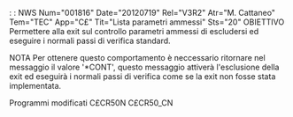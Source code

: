  :  : NWS Num="001816" Date="20120719" Rel="V3R2" Atr="M. Cattaneo" Tem="TEC" App="C£" Tit="Lista parametri ammessi" Sts="20"
OBIETTIVO
Permettere alla exit sul controllo parametri ammessi di escludersi ed eseguire i normali passi di verifica standard.

NOTA
Per ottenere questo comportamento è neccessario ritornare nel messaggio il valore '*CONT', questo messaggio attiverà l'esclusione della exit ed eseguirà i normali passi di verifica come se la exit non fosse stata implementata.

Programmi modificati
C£CR50N
C£CR50_CN
